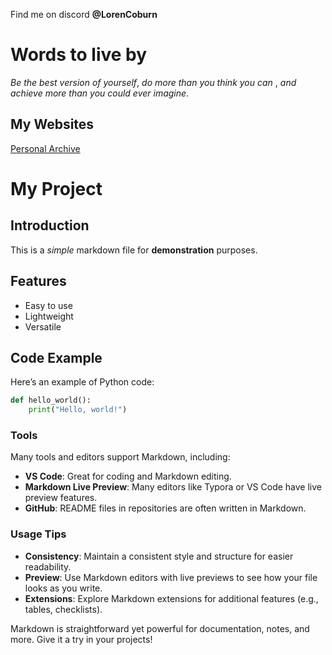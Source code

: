 Find me on discord **@LorenCoburn**

# Words to live by
_Be the best version of yourself_, _do more than you think you can_ , _and achieve more than you could ever imagine_.




## My Websites 

[Personal Archive](https://www.lorenmcoburn.com) 



# My Project

## Introduction
This is a *simple* markdown file for **demonstration** purposes.

## Features
- Easy to use
- Lightweight
- Versatile

## Code Example
Here’s an example of Python code:

```python
def hello_world():
    print("Hello, world!")
```



### Tools
Many tools and editors support Markdown, including:
- **VS Code**: Great for coding and Markdown editing.
- **Markdown Live Preview**: Many editors like Typora or VS Code have live preview features.
- **GitHub**: README files in repositories are often written in Markdown.

### Usage Tips
- **Consistency**: Maintain a consistent style and structure for easier readability.
- **Preview**: Use Markdown editors with live previews to see how your file looks as you write.
- **Extensions**: Explore Markdown extensions for additional features (e.g., tables, checklists).

Markdown is straightforward yet powerful for documentation, notes, and more. Give it a try in your projects!



